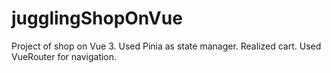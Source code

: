 # jugglingShopOnVue
Project of shop on Vue 3.
Used Pinia as state manager.
Realized cart.
Used VueRouter for navigation.

